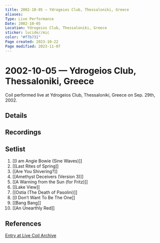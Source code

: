 ```yaml
---
title: 2002-10-05 — Ydrogeios Club, Thessaloniki, Greece
aliases: 
Type: Live Performance
Date: 2002-10-05
Location: Ydrogeios Club, Thessaloniki, Greece
sticker: lucide//mic
color: "#f7b731"
Page created: 2023-10-22
Page modified: 2023-11-07
---
```


# 2002-10-05 — Ydrogeios Club, Thessaloniki, Greece

Coil performed live at Ydrogeios Club, Thessaloniki, Greece on Sep. 29th, 2002.

## Details


## Recordings


## Setlist
1. [[I am Angie Bowie (Sine Waves)]]
2. [[Last Rites of Spring]]
3. [[Are You Shivering?]]
4. [[Amethyst Deceivers (Version 3)]]
5. [[A Warning from the Sun (for Fritz)]]
6. [[Lake View]]
7. [[Ostia (The Death of Pasolini)]]
8. [[I Don’t Want To Be The One]]
9. [[Bang Bang]]
10. [[An Unearthly Red]]

## References

[Entry at Live Coil Archive](https://live-coil-archive.com/2002-sept-oct/2002-ydrogeios-club/)
